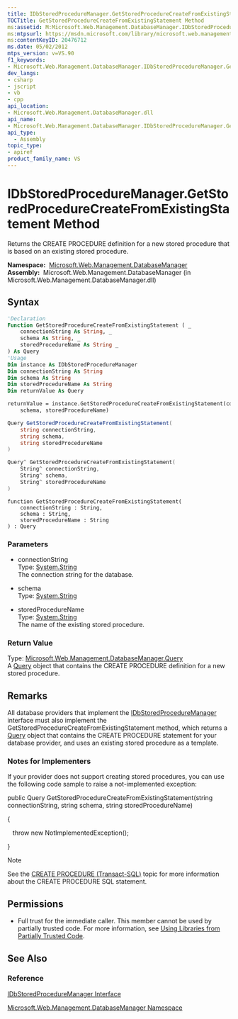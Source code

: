 ```yaml
---
title: IDbStoredProcedureManager.GetStoredProcedureCreateFromExistingStatement Method  (Microsoft.Web.Management.DatabaseManager)
TOCTitle: GetStoredProcedureCreateFromExistingStatement Method
ms:assetid: M:Microsoft.Web.Management.DatabaseManager.IDbStoredProcedureManager.GetStoredProcedureCreateFromExistingStatement(System.String,System.String,System.String)
ms:mtpsurl: https://msdn.microsoft.com/library/microsoft.web.management.databasemanager.idbstoredproceduremanager.getstoredprocedurecreatefromexistingstatement(v=VS.90)
ms:contentKeyID: 20476712
ms.date: 05/02/2012
mtps_version: v=VS.90
f1_keywords:
- Microsoft.Web.Management.DatabaseManager.IDbStoredProcedureManager.GetStoredProcedureCreateFromExistingStatement
dev_langs:
- csharp
- jscript
- vb
- cpp
api_location:
- Microsoft.Web.Management.DatabaseManager.dll
api_name:
- Microsoft.Web.Management.DatabaseManager.IDbStoredProcedureManager.GetStoredProcedureCreateFromExistingStatement
api_type:
  - Assembly
topic_type:
- apiref
product_family_name: VS
---
```


# IDbStoredProcedureManager.GetStoredProcedureCreateFromExistingStatement Method

Returns the CREATE PROCEDURE definition for a new stored procedure that is based on an existing stored procedure.

**Namespace:**  [Microsoft.Web.Management.DatabaseManager](microsoft-web-management-databasemanager-namespace.md)  
**Assembly:**  Microsoft.Web.Management.DatabaseManager (in Microsoft.Web.Management.DatabaseManager.dll)

## Syntax

```vb
'Declaration
Function GetStoredProcedureCreateFromExistingStatement ( _
    connectionString As String, _
    schema As String, _
    storedProcedureName As String _
) As Query
'Usage
Dim instance As IDbStoredProcedureManager
Dim connectionString As String
Dim schema As String
Dim storedProcedureName As String
Dim returnValue As Query

returnValue = instance.GetStoredProcedureCreateFromExistingStatement(connectionString, _
    schema, storedProcedureName)
```

```csharp
Query GetStoredProcedureCreateFromExistingStatement(
    string connectionString,
    string schema,
    string storedProcedureName
)
```

```cpp
Query^ GetStoredProcedureCreateFromExistingStatement(
    String^ connectionString, 
    String^ schema, 
    String^ storedProcedureName
)
```

```jscript
function GetStoredProcedureCreateFromExistingStatement(
    connectionString : String, 
    schema : String, 
    storedProcedureName : String
) : Query
```

### Parameters

  - connectionString  
    Type: [System.String](https://msdn.microsoft.com/library/s1wwdcbf)  
    The connection string for the database.  

<!-- end list -->

  - schema  
    Type: [System.String](https://msdn.microsoft.com/library/s1wwdcbf)  

<!-- end list -->

  - storedProcedureName  
    Type: [System.String](https://msdn.microsoft.com/library/s1wwdcbf)  
    The name of the existing stored procedure.  

### Return Value

Type: [Microsoft.Web.Management.DatabaseManager.Query](query-class-microsoft-web-management-databasemanager.md)  
A [Query](query-class-microsoft-web-management-databasemanager.md) object that contains the CREATE PROCEDURE definition for a new stored procedure.  

## Remarks

All database providers that implement the [IDbStoredProcedureManager](idbstoredproceduremanager-interface-microsoft-web-management-databasemanager.md) interface must also implement the GetStoredProcedureCreateFromExistingStatement method, which returns a [Query](query-class-microsoft-web-management-databasemanager.md) object that contains the CREATE PROCEDURE statement for your database provider, and uses an existing stored procedure as a template.

### 

### Notes for Implementers

If your provider does not support creating stored procedures, you can use the following code sample to raise a not-implemented exception:

public Query GetStoredProcedureCreateFromExistingStatement(string connectionString, string schema, string storedProcedureName)

{

   throw new NotImplementedException();

}


> [!NOTE]  
> See the [CREATE PROCEDURE (Transact-SQL)](https://msdn.microsoft.com/library/ms187926.aspx) topic for more information about the CREATE PROCEDURE SQL statement.


## Permissions

  - Full trust for the immediate caller. This member cannot be used by partially trusted code. For more information, see [Using Libraries from Partially Trusted Code](https://msdn.microsoft.com/library/8skskf63).

## See Also

### Reference

[IDbStoredProcedureManager Interface](idbstoredproceduremanager-interface-microsoft-web-management-databasemanager.md)

[Microsoft.Web.Management.DatabaseManager Namespace](microsoft-web-management-databasemanager-namespace.md)


